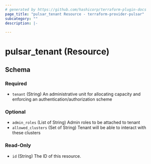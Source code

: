 ```yaml
---
# generated by https://github.com/hashicorp/terraform-plugin-docs
page_title: "pulsar_tenant Resource - terraform-provider-pulsar"
subcategory: ""
description: |-
  
---
```


# pulsar_tenant (Resource)





<!-- schema generated by tfplugindocs -->
## Schema

### Required

- `tenant` (String) An administrative unit for allocating capacity and enforcing an 
authentication/authorization scheme

### Optional

- `admin_roles` (List of String) Admin roles to be attached to tenant
- `allowed_clusters` (Set of String) Tenant will be able to interact with these clusters

### Read-Only

- `id` (String) The ID of this resource.


